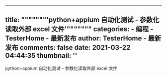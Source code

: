 
---
title: """""""'python+appium 自动化测试 - 参数化读取外部 excel 文件'"""""""
categories: 
    - 编程
    - TesterHome - 最新发布
author: TesterHome - 最新发布
comments: false
date: 2021-03-22 04:44:35
thumbnail: ''
---

<div>   
python+appium 自动化测试 - 参数化读取外部 excel 文件  
</div>
            